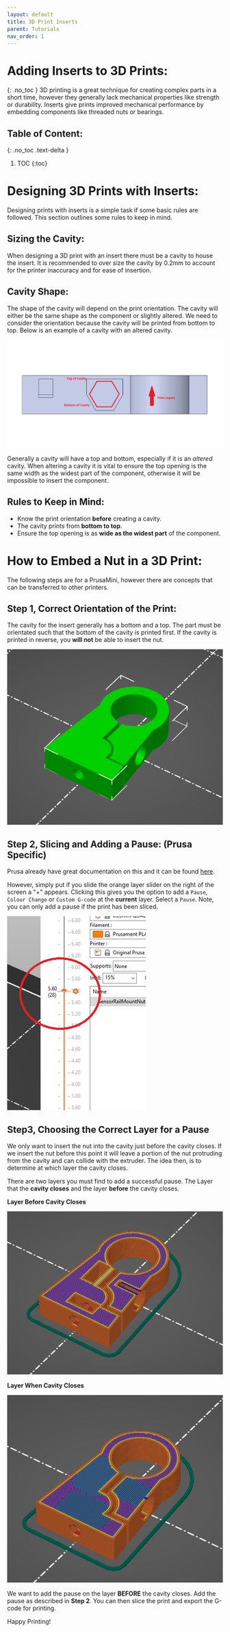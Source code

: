 ```yaml
---
layout: default
title: 3D Print Inserts
parent: Tutorials
nav_order: 1
---
```


# Adding Inserts to 3D Prints:
{: .no_toc }
3D printing is a great technique for creating complex parts in a short time, however they generally lack mechanical properties like strength or durability. Inserts give prints improved mechanical performance by embedding components like threaded nuts or bearings.

## Table of Content:
{: .no_toc .text-delta }

1. TOC
{:toc}

# Designing 3D Prints with Inserts:
Designing prints with inserts is a simple task if some basic rules are followed. This section outlines some rules to keep in mind.

## Sizing the Cavity:
When designing a 3D print with an insert there must be a cavity to house the insert. It is recommended to over size the cavity by 0.2mm to account for the printer inaccuracy and for ease of insertion.

## Cavity Shape:
The shape of the cavity will depend on the print orientation. The cavity will either be the same shape as the component or slightly altered. We need to consider the orientation because the cavity will be printed from bottom to top. Below is an example of a cavity with an altered cavity.

<img src="../../Images/Tutorials/NutInsert/NutCavity.PNG" width=700> 

Generally a cavity will have a top and bottom, especially if it is an *altered* cavity. When altering a cavity it is vital to ensure the top opening is the same width as the widest part of the component, otherwise it will be impossible to insert the component.

## Rules to Keep in Mind:
- Know the print orientation **before** creating a cavity.
- The cavity prints from **bottom to top**.
- Ensure the top opening is as **wide as the widest part** of the component.


# How to Embed a Nut in a 3D Print:
The following steps are for a PrusaMini, however there are concepts that can be transferred to other printers.

## Step 1, Correct Orientation of the Print:
The cavity for the insert generally has a bottom and a top. The part must be orientated such that the bottom of the cavity is printed first. If the cavity is printed in reverse, you **will not** be able to insert the nut.

![Orientation](../../Images/Tutorials/NutInsert/SRMNI-Orientation.PNG) 

## Step 2, Slicing and Adding a Pause: (Prusa Specific)
Prusa already have great documentation on this and it can be found [here](https://help.prusa3d.com/article/insert-pause-or-custom-g-code-at-layer_120490).

However, simply put if you slide the orange layer slider on the right of the screen a "+" appears. Clicking this gives you the option to add a `Pause`, `Colour Change` or `Custom G-code` at the **current** layer. Select a `Pause`. Note, you can only add a pause if the print has been sliced.

![Slider](../../Images/Tutorials/NutInsert/Pause.PNG)


## Step3, Choosing the Correct Layer for a Pause
We only want to insert the nut into the cavity just before the cavity closes. If we insert the nut before this point it will leave a portion of the nut protruding from the cavity and can collide with the extruder. The idea then, is to determine at which layer the cavity closes.

There are two layers you must find to add a successful pause. The Layer that the **cavity closes** and the layer **before** the cavity closes.

**Layer Before Cavity Closes**

![Before](../../Images/Tutorials/NutInsert/SRMNI-LayerBEFOREInsert.PNG)

**Layer When Cavity Closes**

![After](../../Images/Tutorials/NutInsert/SRMNI-LayerAfterInsert.PNG)

We want to add the pause on the layer **BEFORE** the cavity closes. Add the pause as described in **Step 2**.
You can then slice the print and export the G-code for printing.

Happy Printing!
